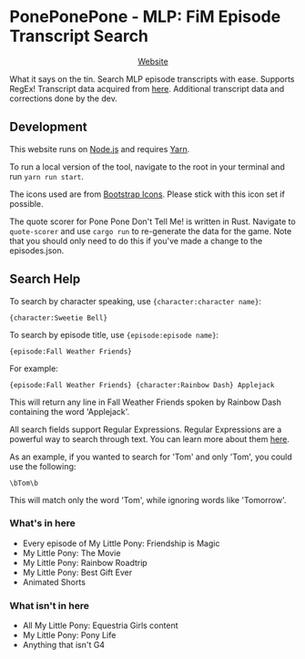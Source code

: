 # PonePonePone - MLP: FiM Episode Transcript Search

<p align="center">
  <a href="https://poneponepone.org/">Website</a>
</p>

What it says on the tin. Search MLP episode transcripts with ease. Supports RegEx! Transcript data acquired from [here](https://www.kaggle.com/jwiens/my-little-pony-friendship-is-magic-episode-data/version/1). Additional transcript data and corrections done by the dev.

## Development

This website runs on [Node.js](https://nodejs.org/en) and requires [Yarn](https://yarnpkg.com/).

To run a local version of the tool, navigate to the root in your terminal and run `yarn run start`.

The icons used are from [Bootstrap Icons](https://icons.getbootstrap.com/). Please stick with this icon set if possible.

The quote scorer for Pone Pone Don't Tell Me! is written in Rust. Navigate to `quote-scorer` and use `cargo run` to re-generate the data for the game. Note that you should only need to do this if you've made a change to the episodes.json.

## Search Help

To search by character speaking, use `{character:character name}`:

```
{character:Sweetie Bell}
```

To search by episode title, use `{episode:episode name}`:

```
{episode:Fall Weather Friends}
```

For example:
```
{episode:Fall Weather Friends} {character:Rainbow Dash} Applejack
```
This will return any line in Fall Weather Friends spoken by Rainbow Dash containing the word 'Applejack'.

All search fields support Regular Expressions. Regular Expressions are a powerful way to search through text. You can learn more about them [here](https://www.regular-expressions.info/). 

As an example, if you wanted to search for 'Tom' and only 'Tom', you could use the following:
```
\bTom\b
```
This will match only the word 'Tom', while ignoring words like 'Tomorrow'.

### What's in here

- Every episode of My Little Pony: Friendship is Magic
- My Little Pony: The Movie
- My Little Pony: Rainbow Roadtrip
- My Little Pony: Best Gift Ever
- Animated Shorts

### What isn't in here

- All My Little Pony: Equestria Girls content
- My Little Pony: Pony Life
- Anything that isn't G4


